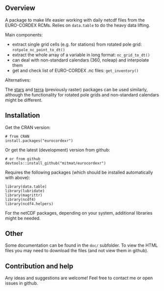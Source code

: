 ## Overview


A package to make life easier working with daily netcdf files from the EURO-CORDEX RCMs. Relies on `data.table` to do the heavy data lifting.

Main components:

  - extract single grid cells (e.g. for stations) from rotated pole grid: `rotpole_nc_point_to_dt()`
  - extract the whole array of a variable in long format: `nc_grid_to_dt()`
  - can deal with non-standard calendars (360, noleap) and interpolate them
  - get and check list of EURO-CORDEX .nc files: `get_inventory()`

Alternatives:

The [stars](https://cran.r-project.org/web/packages/stars/index.html) and [terra](https://cran.r-project.org/web/packages/terra/index.html) (previously raster) packages can be used similarly, although the functionality for rotated pole grids and non-standard calendars might be different.
 
## Installation

Get the CRAN version:

```{r}
# from CRAN
install.packages("eurocordexr")
```


Or get the latest (development) version from github:

```{r}
# or from github
devtools::install_github("mitmat/eurocordexr")
```

Requires the following packages (which should be installed automatically with above):

```{r}
library(data.table)
library(lubridate)
library(magrittr)
library(ncdf4)
library(ncdf4.helpers)
```
    

For the netCDF packages, depending on your system, additional libraries might be needed.

## Other
    
Some documentation can be found in the `doc/` subfolder. To view the HTML files you may need to download the files (and not view them in github).

## Contribution and help

Any ideas and suggestions are welcome! Feel free to contact me or open issues in github.




